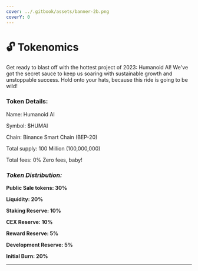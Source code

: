 ```yaml
---
cover: ../.gitbook/assets/banner-2b.png
coverY: 0
---
```


# 🔓 Tokenomics

Get ready to blast off with the hottest project of 2023: Humanoid AI! We've got the secret sauce to keep us soaring with sustainable growth and unstoppable success. Hold onto your hats, because this ride is going to be wild!

### **Token** D**etails**:

Name: Humanoid AI&#x20;

Symbol: $HUMAI&#x20;

Chain: Binance Smart Chain (BEP-20)&#x20;

Total supply: 100 Million (100,000,000)&#x20;

Total fees: 0% Zero fees, baby!



### _**Token**  **Distribution**:_

**Public Sale tokens: 30%**

**Liquidity: 20%**

**Staking Reserve: 10%**

**CEX Reserve: 10%**

**Reward Reserve: 5%**

**Development Reserve: 5%**

**Initial Burn: 20%**

****
